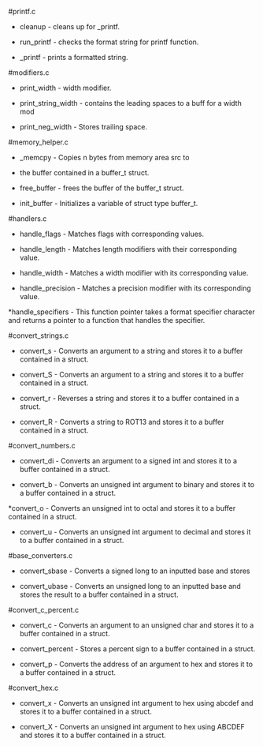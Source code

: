 #printf.c

* cleanup - cleans up for _printf.

* run_printf - checks the format string for printf function.

* _printf - prints a formatted string.


#modifiers.c

* print_width -  width modifier.

* print_string_width - contains the leading spaces to a buff for a width mod

* print_neg_width - Stores trailing space.


#memory_helper.c

* _memcpy - Copies n bytes from memory area src to

* the buffer contained in a buffer_t struct.

* free_buffer - frees the buffer of the buffer_t struct.

* init_buffer - Initializes a variable of struct type buffer_t.


#handlers.c

* handle_flags - Matches flags with corresponding values.

* handle_length - Matches length modifiers with their corresponding value.

* handle_width - Matches a width modifier with its corresponding value.

* handle_precision - Matches a precision modifier with its corresponding value.

*handle_specifiers - This function pointer takes a format specifier character and returns a pointer to a function that handles the specifier.


#convert_strings.c

* convert_s - Converts an argument to a string and stores it to a buffer contained in a struct.

* convert_S - Converts an argument to a string and stores it to a buffer contained in a struct.

* convert_r - Reverses a string and stores it to a buffer contained in a struct.

* convert_R - Converts a string to ROT13 and stores it to a buffer contained in a struct.


#convert_numbers.c

* convert_di - Converts an argument to a signed int and stores it to a buffer contained in a struct.

* convert_b - Converts an unsigned int argument to binary and stores it to a buffer contained in a struct.

*convert_o - Converts an unsigned int to octal and stores it to a buffer contained in a struct.

* convert_u - Converts an unsigned int argument to decimal and stores it to a buffer contained in a struct.


#base_converters.c

* convert_sbase - Converts a signed long to an inputted base and stores

* convert_ubase - Converts an unsigned long to an inputted base and stores the result to a buffer contained in a struct.



#convert_c_percent.c


* convert_c - Converts an argument to an unsigned char and stores it to a buffer contained in a struct.

* convert_percent - Stores a percent sign to a buffer contained in a struct.

* convert_p - Converts the address of an argument to hex and stores it to a buffer contained in a struct.


#convert_hex.c


* convert_x - Converts an unsigned int argument to hex using abcdef and stores it to a buffer contained in a struct.

* convert_X - Converts an unsigned int argument to hex using ABCDEF and stores it to a buffer contained in a struct.
